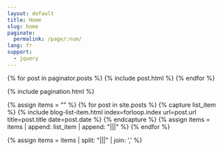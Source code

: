 ```yaml
---
layout: default
title: Home
slug: home
paginate:
  permalink: /page/:num/
lang: fr
support:
  - jquery
---
```


<div class="post-list">
  {% for post in paginator.posts %}
    {% include post.html %}
  {% endfor %}

  {% include pagination.html %}
</div>

<script type="application/ld+json">
{ "@context": "http://schema.org", 
 "@type": "Blog",
 "name": "Le Crochet d'Argent",
 "description": "Créations et réalisations au tricot et crochet", 
 "keywords": "blog de tricot, loisirs créatifs, modèles, crochet, tricot, blog, crocheter, tricoter", 
 "url": "https://www.lecrochetdargent.fr",
 "sameAs": [
     "https://twitter.com/crochetdargent",
     "https://facebook.com/crochetdargent",
     "https://framapiaf.org/@crochetdargent"
 ],
 "publisher": {
    "@type": "Organization",
    "name": "Le Crochet d'Argent"
  }
 }
</script>

{% assign items = "" %}
{% for post in site.posts %}
  {% capture list_item %}
      {% 
          include blog-list-item.html 
          index=forloop.index
          url=post.url
          title=post.title
          date=post.date
      %}
  {% endcapture %}
  {% assign items = items | append: list_item | append: "|||" %}
{% endfor %}
  
{% assign items = items | split: "|||" | join: ',' %}
<script type="application/ld+json">
{
  "@context": "http://schema.org",
  "@type": "ItemList",
  "itemListElement": [
  {{ items }}
  ]
}
</script>
